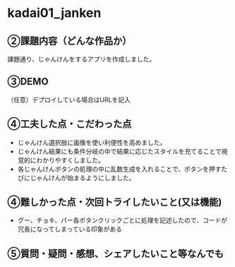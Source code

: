 # kadai01_janken

## ②課題内容（どんな作品か）

課題通り、じゃんけんをするアプリを作成しました。

## ③DEMO
（任意）デプロイしている場合はURLを記入

## ④工夫した点・こだわった点
- じゃんけん選択肢に画像を使い利便性を高めました。
- じゃんけん結果にも条件分岐の中で結果に応じたスタイルを充てることで視覚的にわかりやすくしました。
- 各じゃんけんボタンの処理の中に乱数生成を入れることで、ボタンを押すたびにじゃんけんが始まるようにしました。

## ④難しかった点・次回トライしたいこと(又は機能)
- グー、チョキ、パー各ボタンクリックごとに処理を記述したので、コードが冗長になってしまっている印象がある

## ⑤質問・疑問・感想、シェアしたいこと等なんでも

